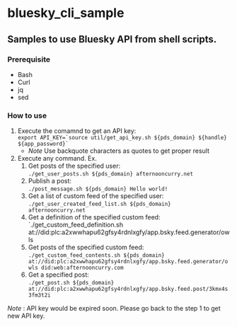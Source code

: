 # bluesky_cli_sample

## Samples to use Bluesky API from shell scripts.

### Prerequisite
- Bash
- Curl
- jq
- sed

### How to use

1. Execute the comamnd to get an API key:  
    ```export API_KEY=`source util/get_api_key.sh ${pds_domain} ${handle} ${app_password}` ```
    - *Note* Use backquote characters as quotes to get proper result
1. Execute any command. Ex.
    1. Get posts of the specified user:  
        `./get_user_posts.sh ${pds_domain} afternooncurry.net`
    1. Publish a post:  
        `./post_message.sh ${pds_domain} Hello world!`
    1. Get a list of custom feed of the specified user:  
        `./get_user_created_feed_list.sh ${pds_domain} afternooncurry.net`
    1. Get a definition of the specified custom feed:  
        `./get_custom_feed_definition.sh at://did:plc:a2xwwhapu62gfsy4rdnlxgfy/app.bsky.feed.generator/owls
    1. Get posts of the specified custom feed:  
        `./get_custom_feed_contents.sh ${pds_domain} at://did:plc:a2xwwhapu62gfsy4rdnlxgfy/app.bsky.feed.generator/owls did:web:afternooncurry.com`
    1. Get a specified post:  
        `./get_post.sh ${pds_domain} at://did:plc:a2xwwhapu62gfsy4rdnlxgfy/app.bsky.feed.post/3kmx4s3fm3t2i`

*Note* : API key would be expired soon. Please go back to the step 1 to get new API key.
